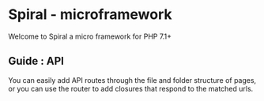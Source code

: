 # Spiral - microframework

Welcome to Spiral a micro framework for PHP 7.1+

## Guide : API

You can easily add API routes through the file and folder structure of pages, or you can use the router to add closures
that respond to the matched urls.
